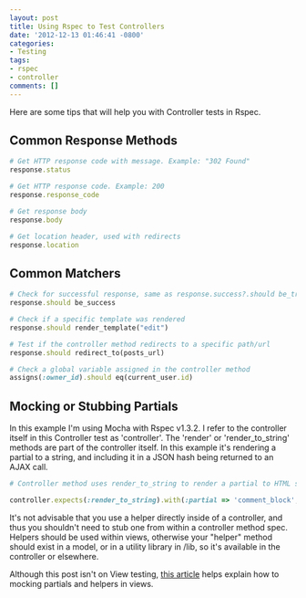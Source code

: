 ```yaml
---
layout: post
title: Using Rspec to Test Controllers
date: '2012-12-13 01:46:41 -0800'
categories:
- Testing
tags:
- rspec
- controller
comments: []
---
```

Here are some tips that will help you with Controller tests in Rspec.

## Common Response Methods

``` ruby
# Get HTTP response code with message. Example: "302 Found"
response.status

# Get HTTP response code. Example: 200
response.response_code

# Get response body
response.body

# Get location header, used with redirects
response.location
```

## Common Matchers

``` ruby
# Check for successful response, same as response.success?.should be_true
response.should be_success

# Check if a specific template was rendered
response.should render_template("edit")

# Test if the controller method redirects to a specific path/url
response.should redirect_to(posts_url)

# Check a global variable assigned in the controller method
assigns(:owner_id).should eq(current_user.id)
```

## Mocking or Stubbing Partials

In this example I'm using Mocha with Rspec v1.3.2. I refer to the controller itself in this Controller test as 'controller'. The 'render' or 'render_to_string' methods are part of the controller itself. In this example it's rendering a partial to a string, and including it in a JSON hash being returned to an AJAX call.

``` ruby
# Controller method uses render_to_string to render a partial to HTML string, includes in JSON response

controller.expects(:render_to_string).with(:partial => 'comment_block', :locals => {:post => post}).returns("comment block content").at_least_once
```

It's not advisable that you use a helper directly inside of a controller, and thus you shouldn't need to stub one from within a controller method spec. Helpers should be used within views, otherwise your "helper" method should exist in a model, or in a utility library in /lib, so it's available in the controller or elsewhere.

Although this post isn't on View testing, <a href="http://jakescruggs.blogspot.com/2007/03/mockingstubbing-partials-and-helper.html" target="_blank">this article</a> helps explain how to mocking partials and helpers in views.

